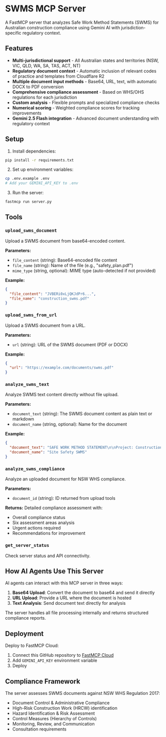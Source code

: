 # SWMS MCP Server

A FastMCP server that analyzes Safe Work Method Statements (SWMS) for Australian construction compliance using Gemini AI with jurisdiction-specific regulatory context.

## Features

- **Multi-jurisdictional support** - All Australian states and territories (NSW, VIC, QLD, WA, SA, TAS, ACT, NT)
- **Regulatory document context** - Automatic inclusion of relevant codes of practice and templates from Cloudflare R2
- **Multiple document input methods** - Base64, URL, text, with automatic DOCX to PDF conversion
- **Comprehensive compliance assessment** - Based on WHS/OHS regulations for each jurisdiction
- **Custom analysis** - Flexible prompts and specialized compliance checks
- **Numerical scoring** - Weighted compliance scores for tracking improvements
- **Gemini 2.5 Flash integration** - Advanced document understanding with regulatory context

## Setup

1. Install dependencies:
```bash
pip install -r requirements.txt
```

2. Set up environment variables:
```bash
cp .env.example .env
# Add your GEMINI_API_KEY to .env
```

3. Run the server:
```bash
fastmcp run server.py
```

## Tools

### `upload_swms_document`
Upload a SWMS document from base64-encoded content.

**Parameters:**
- `file_content` (string): Base64-encoded file content
- `file_name` (string): Name of the file (e.g., "safety_plan.pdf")
- `mime_type` (string, optional): MIME type (auto-detected if not provided)

**Example:**
```json
{
  "file_content": "JVBERi0xLjQKJdPr6...",
  "file_name": "construction_swms.pdf"
}
```

### `upload_swms_from_url`
Upload a SWMS document from a URL.

**Parameters:**
- `url` (string): URL of the SWMS document (PDF or DOCX)

**Example:**
```json
{
  "url": "https://example.com/documents/swms.pdf"
}
```

### `analyze_swms_text`
Analyze SWMS text content directly without file upload.

**Parameters:**
- `document_text` (string): The SWMS document content as plain text or markdown
- `document_name` (string, optional): Name for the document

**Example:**
```json
{
  "document_text": "SAFE WORK METHOD STATEMENT\n\nProject: Construction Site...",
  "document_name": "Site Safety SWMS"
}
```

### `analyze_swms_compliance`
Analyze an uploaded document for NSW WHS compliance.

**Parameters:**
- `document_id` (string): ID returned from upload tools

**Returns:**
Detailed compliance assessment with:
- Overall compliance status
- Six assessment areas analysis
- Urgent actions required
- Recommendations for improvement

### `get_server_status`
Check server status and API connectivity.

## How AI Agents Use This Server

AI agents can interact with this MCP server in three ways:

1. **Base64 Upload**: Convert the document to base64 and send it directly
2. **URL Upload**: Provide a URL where the document is hosted
3. **Text Analysis**: Send document text directly for analysis

The server handles all file processing internally and returns structured compliance reports.

## Deployment

Deploy to FastMCP Cloud:
1. Connect this GitHub repository to [FastMCP Cloud](https://fastmcp.cloud)
2. Add `GEMINI_API_KEY` environment variable
3. Deploy

## Compliance Framework

The server assesses SWMS documents against NSW WHS Regulation 2017:
- Document Control & Administrative Compliance
- High-Risk Construction Work (HRCW) identification
- Hazard Identification & Risk Assessment
- Control Measures (Hierarchy of Controls)
- Monitoring, Review, and Communication
- Consultation requirements